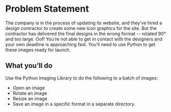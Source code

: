 # Problem Statement

The company is in the process of updating its website, and they’ve hired a design contractor to create some new icon graphics for the site. But the contractor has delivered the final designs in the wrong format -- rotated 90° and too large. Oof! You’re not able to get in contact with the designers and your own deadline is approaching fast. You’ll need to use Python to get these images ready for launch.

## What you’ll do
Use the Python Imaging Library to do the following to a batch of images:
* Open an image 
* Rotate an image 
* Resize an image 
* Save an image in a specific format in a separate directory.

